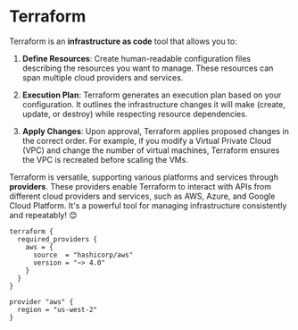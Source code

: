 # Terraform

Terraform is an **infrastructure as code** tool that allows you to:

1. **Define Resources**: Create human-readable configuration files describing the resources you want to manage. These resources can span multiple cloud providers and services.

2. **Execution Plan**: Terraform generates an execution plan based on your configuration. It outlines the infrastructure changes it will make (create, update, or destroy) while respecting resource dependencies.

3. **Apply Changes**: Upon approval, Terraform applies proposed changes in the correct order. For example, if you modify a Virtual Private Cloud (VPC) and change the number of virtual machines, Terraform ensures the VPC is recreated before scaling the VMs.

Terraform is versatile, supporting various platforms and services through **providers**. These providers enable Terraform to interact with APIs from different cloud providers and services, such as AWS, Azure, and Google Cloud Platform. It's a powerful tool for managing infrastructure consistently and repeatably! 😊

``` HCL
terraform {
  required_providers {
    aws = {
      source  = "hashicorp/aws"
      version = "~> 4.0"
    }
  }
}

provider "aws" {
  region = "us-west-2"
}
```